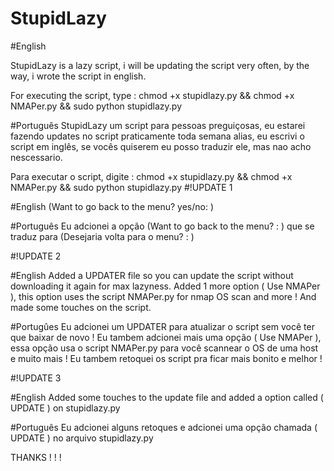 # StupidLazy

#English

StupidLazy is a lazy script, i will be updating the script very often,
by the way, i wrote the script in english.

For executing the script, type :
chmod +x stupidlazy.py && chmod +x NMAPer.py && sudo python stupidlazy.py

#Português
StupidLazy um script para pessoas preguiçosas, eu estarei fazendo updates no script praticamente toda semana
alias, eu escrivi o script em inglês, se vocês quiserem eu posso traduzir ele, mas nao acho nescessario.

Para executar o script, digite :
chmod +x stupidlazy.py && chmod +x NMAPer.py && sudo python stupidlazy.py
#!UPDATE 1

#English
(Want to go back to the menu? yes/no: )

#Português
Eu adcionei a opção (Want to go back to the menu? : )
que se traduz para (Desejaria volta para o menu? : )

#!UPDATE 2

#English
Added a UPDATER file so you can update the script without downloading it again for max lazyness. Added 1 more option ( Use NMAPer ), this option uses the script NMAPer.py for nmap OS scan and more ! And made some touches on the script.

#Portugûes
Eu adcionei um UPDATER para atualizar o script sem você ter que baixar de novo ! Eu tambem adcionei mais uma opção ( Use NMAPer ), essa opção usa o script NMAPer.py para você scannear o OS de uma host e muito mais ! Eu tambem retoquei os script pra ficar mais bonito e melhor !

#!UPDATE 3

#English
Added some touches to the update file and added a option called ( UPDATE ) on stupidlazy.py

#Português
Eu adcionei alguns retoques e adcionei uma opção chamada ( UPDATE ) no arquivo stupidlazy.py


THANKS ! ! !

